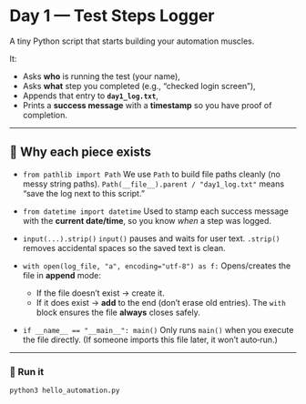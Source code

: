 # Day 1 — Test Steps Logger

A tiny Python script that starts building your automation muscles.

It:
- Asks **who** is running the test (your name),
- Asks **what** step you completed (e.g., “checked login screen”),
- Appends that entry to **`day1_log.txt`**,
- Prints a **success message** with a **timestamp** so you have proof of completion.

---

## 🧠 Why each piece exists

- `from pathlib import Path`
  We use `Path` to build file paths cleanly (no messy string paths).
  `Path(__file__).parent / "day1_log.txt"` means “save the log next to this script.”

- `from datetime import datetime`
  Used to stamp each success message with the **current date/time**, so you know *when* a step was logged.

- `input(...).strip()`
  `input()` pauses and waits for user text.
  `.strip()` removes accidental spaces so the saved text is clean.

- `with open(log_file, "a", encoding="utf-8") as f:`
  Opens/creates the file in **append** mode:
  - If the file doesn’t exist → create it.
  - If it does exist → **add** to the end (don’t erase old entries).
  The `with` block ensures the file **always** closes safely.

- `if __name__ == "__main__": main()`
  Only runs `main()` when you execute the file directly.
  (If someone imports this file later, it won’t auto‑run.)

---

### 🧪 Run it
```bash
python3 hello_automation.py